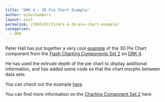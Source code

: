 ```yaml
---
title: 'DRK 4 : 3D Pie Chart Example'
author: mikechambers
layout: post
permalink: /2003/07/31/drk-4-3d-pie-chart-example/
categories:
  - DRK
---
```



Peter Hall has put together a very cool [example][1] of the 3D Pie Chart component from the [Flash Charting Components Set 2][2] on [DRK 4][3].

He has used the extrude depth of the pie chart to display additional information, and has added some code so that the chart morphs between data sets.

You can check out the example [here][1].

You can find more information on the [Charting Component Set 2][2] here.

 [1]: http://www.peterjoel.com/upload/pie.html
 [2]: http://www.macromedia.com/software/drk/productinfo/product_overview/volume4/flashmx.html
 [3]: http://www.macromedia.com/go/drk4/